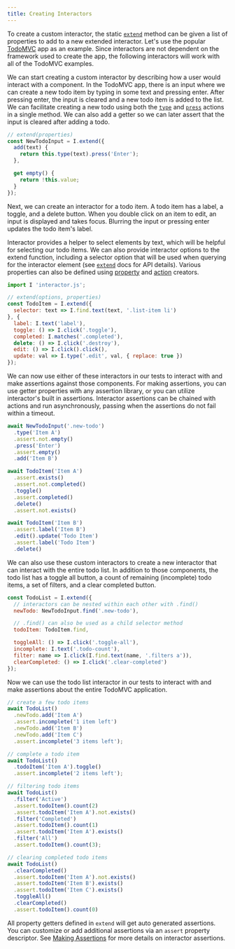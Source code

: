 ```yaml
---
title: Creating Interactors
---
```


To create a custom interactor, the static [`extend`](/api/extend) method can be given a list of
properties to add to a new extended interactor. Let's use the popular [TodoMVC](https://todomvc.com)
app as an example. Since interactors are not dependent on the framework used to create the app, the
following interactors will work with all of the TodoMVC examples.

We can start creating a custom interactor by describing how a user would interact with a
component. In the TodoMVC app, there is an input where we can create a new todo item by typing in
some text and pressing enter. After pressing enter, the input is cleared and a new todo item is
added to the list. We can facilitate creating a new todo using both the [`type`](/actions/type) and
[`press`](/actions/press) actions in a single method. We can also add a getter so we can later
assert that the input is cleared after adding a todo.

``` javascript
// extend(properties)
const NewTodoInput = I.extend({
  add(text) {
    return this.type(text).press('Enter');
  },

  get empty() {
    return !this.value;
  }
});
```

Next, we can create an interactor for a todo item. A todo item has a label, a toggle, and a delete
button. When you double click on an item to edit, an input is displayed and takes focus. Blurring
the input or pressing enter updates the todo item's label.

Interactor provides a helper to select elements by text, which will be helpful for selecting our
todo items. We can also provide interactor options to the extend function, including a selector
option that will be used when querying for the interactor element (see [`extend`](/api/extend) docs
for API details). Various properties can also be defined using [property](/properties) and
[action](/actions) creators.

``` javascript
import I 'interactor.js';

// extend(options, properties)
const TodoItem = I.extend({
  selector: text => I.find.text(text, '.list-item li')
}, {
  label: I.text('label'),
  toggle: () => I.click('.toggle'),
  completed: I.matches('.completed'),
  delete: () => I.click('.destroy'),
  edit: () => I.click().click(),
  update: val => I.type('.edit', val, { replace: true })
});
```

We can now use either of these interactors in our tests to interact with and make assertions against
those components. For making assertions, you can use getter properties with any assertion library,
or you can utilize interactor's built in assertions. Interactor assertions can be chained with
actions and run asynchronously, passing when the assertions do not fail within a timeout.

``` javascript
await NewTodoInput('.new-todo')
  .type('Item A')
  .assert.not.empty()
  .press('Enter')
  .assert.empty()
  .add('Item B')

await TodoItem('Item A')
  .assert.exists()
  .assert.not.completed()
  .toggle()
  .assert.completed()
  .delete()
  .assert.not.exists()

await TodoItem('Item B')
  .assert.label('Item B')
  .edit().update('Todo Item')
  .assert.label('Todo Item')
  .delete()
```

We can also use these custom interactors to create a new interactor that can interact with the
entire todo list. In addition to those components, the todo list has a toggle all button, a count of
remaining (incomplete) todo items, a set of filters, and a clear completed button.

``` javascript
const TodoList = I.extend({
  // interactors can be nested within each other with .find()
  newTodo: NewTodoInput.find('.new-todo'),

  // .find() can also be used as a child selector method
  todoItem: TodoItem.find,

  toggleAll: () => I.click('.toggle-all'),
  incomplete: I.text('.todo-count'),
  filter: name => I.click(I.find.text(name, '.filters a')),
  clearCompleted: () => I.click('.clear-completed')
});
```

Now we can use the todo list interactor in our tests to interact with and make assertions about the
entire TodoMVC application.

``` javascript
// create a few todo items
await TodoList()
  .newTodo.add('Item A')
  .assert.incomplete('1 item left')
  .newTodo.add('Item B')
  .newTodo.add('Item C')
  .assert.incomplete('3 items left');

// complete a todo item
await TodoList()
  .todoItem('Item A').toggle()
  .assert.incomplete('2 items left');

// filtering todo items
await TodoList()
  .filter('Active')
  .assert.todoItem().count(2)
  .assert.todoItem('Item A').not.exists()
  .filter('Completed')
  .assert.todoItem().count(1)
  .assert.todoItem('Item A').exists()
  .filter('All')
  .assert.todoItem().count(3);

// clearing completed todo items
await TodoList()
  .clearCompleted()
  .assert.todoItem('Item A').not.exists()
  .assert.todoItem('Item B').exists()
  .assert.todoItem('Item C').exists()
  .toggleAll()
  .clearCompleted()
  .assert.todoItem().count(0)
```

All property getters defined in `extend` will get auto generated assertions. You can customize or
add additional assertions via an `assert` property descriptor. See [Making
Assertions](/making-assertions) for more details on interactor assertions.
